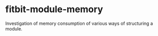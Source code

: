 # fitbit-module-memory
Investigation of memory consumption of various ways of structuring a module.
